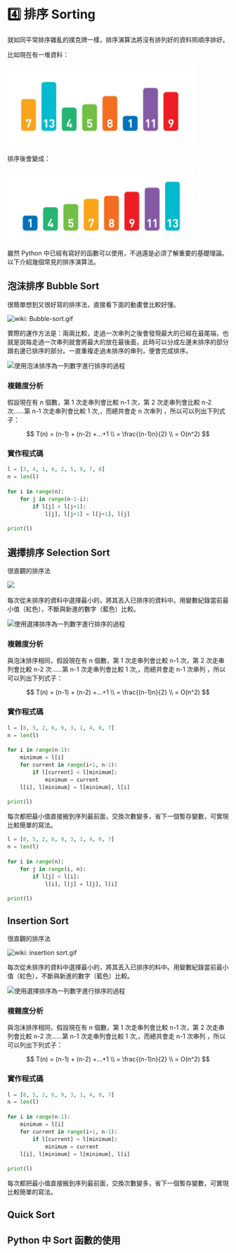 # 4️⃣ 排序 Sorting

就如同平常排序雜亂的撲克牌一樣，排序演算法將沒有排列好的資料照順序排好。

比如現在有一堆資料：

![](../.gitbook/assets/image%20%286%29.png)

排序後會變成：

![](../.gitbook/assets/image%20%2817%29.png)

雖然 Python 中已經有寫好的函數可以使用，不過還是必須了解重要的基礎理論。以下介紹幾個常見的排序演算法。

## 泡沫排序 Bubble Sort

很簡單想到又很好寫的排序法，直接看下面的動畫會比較好懂。

![wiki: Bubble-sort.gif](https://upload.wikimedia.org/wikipedia/commons/0/06/Bubble-sort.gif)

實際的運作方法是：兩兩比較，走過一次串列之後會發現最大的已經在最尾端，也就是說每走過一次串列就會將最大的放在最後面，此時可以分成左邊未排序的部分跟右邊已排序的部分。一直重複走過未排序的串列，便會完成排序。

![&#x4F7F;&#x7528;&#x6CE1;&#x6CAB;&#x6392;&#x5E8F;&#x70BA;&#x4E00;&#x5217;&#x6578;&#x5B57;&#x9032;&#x884C;&#x6392;&#x5E8F;&#x7684;&#x904E;&#x7A0B;](https://upload.wikimedia.org/wikipedia/commons/3/37/Bubble_sort_animation.gif)

### 複雜度分析

假設現在有 n 個數，第 1 次走串列會比較 n-1 次，第 2 次走串列會比較 n-2 次......第 n-1 次走串列會比較 1 次,，而總共會走 n 次串列 ，所以可以列出下列式子：

$$
T(n) = (n-1) + (n-2) +...+1 \\
= \frac{(n-1)n}{2} \\
= O(n^2)
$$

### 實作程式碼

```python
l = [3, 4, 1, 6, 2, 5, 9, 7, 8]
n = len(l)

for i in range(n):
    for j in range(n-1-i):
        if l[j] > l[j+1]:
            l[j], l[j+1] = l[j+1], l[j]
            
print(l)
```

## 選擇排序 Selection Sort

很直觀的排序法

![](https://upload.wikimedia.org/wikipedia/commons/9/94/Selection-Sort-Animation.gif)

每次從未排序的資料中選擇最小的，將其丟入已排序的資料中。用變數紀錄當前最小值（紅色），不斷與新進的數字（藍色）比較。

![&#x4F7F;&#x7528;&#x9078;&#x64C7;&#x6392;&#x5E8F;&#x70BA;&#x4E00;&#x5217;&#x6578;&#x5B57;&#x9032;&#x884C;&#x6392;&#x5E8F;&#x7684;&#x904E;&#x7A0B;](https://upload.wikimedia.org/wikipedia/commons/b/b0/Selection_sort_animation.gif)

### 複雜度分析

與泡沫排序相同，假設現在有 n 個數，第 1 次走串列會比較 n-1 次，第 2 次走串列會比較 n-2 次......第 n-1 次走串列會比較 1 次,，而總共會走 n-1 次串列 ，所以可以列出下列式子：

$$
T(n) = (n-1) + (n-2) +...+1 \\
= \frac{(n-1)n}{2} \\
= O(n^2)
$$

### 實作程式碼

```python
l = [8, 5, 2, 6, 9, 3, 1, 4, 0, 7]
n = len(l)

for i in range(n-1):
    minimum = l[i]
    for current in range(i+1, n-1):
        if l[current] < l[minimum]:
            minimum = current
    l[i], l[minimum] = l[minimum], l[i]
    
print(l)
```

每次都把最小值直接搬到序列最前面，交換次數變多，省下一個暫存變數，可實現比較簡單的寫法。

```python
l = [8, 5, 2, 6, 9, 3, 1, 4, 0, 7]
n = len(l)

for i in range(n):
    for j in range(i, n):
        if l[j] < l[i]:
            l[i], l[j] = l[j], l[i]
    
print(l)
```

## Insertion Sort

很直觀的排序法

![wiki: insertion sort.gif](https://upload.wikimedia.org/wikipedia/commons/0/0f/Insertion-sort-example-300px.gif)

每次從未排序的資料中選擇最小的，將其丟入已排序的料中。用變數紀錄當前最小值（紅色），不斷與新進的數字（藍色）比較。

![&#x4F7F;&#x7528;&#x9078;&#x64C7;&#x6392;&#x5E8F;&#x70BA;&#x4E00;&#x5217;&#x6578;&#x5B57;&#x9032;&#x884C;&#x6392;&#x5E8F;&#x7684;&#x904E;&#x7A0B;](https://upload.wikimedia.org/wikipedia/commons/b/b0/Selection_sort_animation.gif)

### 複雜度分析

與泡沫排序相同，假設現在有 n 個數，第 1 次走串列會比較 n-1 次，第 2 次走串列會比較 n-2 次......第 n-1 次走串列會比較 1 次,，而總共會走 n-1 次串列 ，所以可以列出下列式子：

$$
T(n) = (n-1) + (n-2) +...+1 \\
= \frac{(n-1)n}{2} \\
= O(n^2)
$$

### 實作程式碼

```python
l = [8, 5, 2, 6, 9, 3, 1, 4, 0, 7]
n = len(l)

for i in range(n-1):
    minimum = l[i]
    for current in range(i+1, n-1):
        if l[current] < l[minimum]:
            minimum = current
    l[i], l[minimum] = l[minimum], l[i]
    
print(l)
```

每次都把最小值直接搬到序列最前面，交換次數變多，省下一個暫存變數，可實現比較簡單的寫法。

## Quick Sort

## Python 中 Sort 函數的使用



